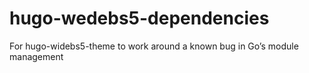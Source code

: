 # hugo-wedebs5-dependencies
For hugo-widebs5-theme to work around a known bug in Go’s module management
